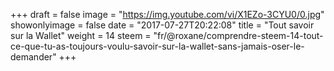 +++
draft = false
image = "https://img.youtube.com/vi/X1EZo-3CYU0/0.jpg"
showonlyimage = false
date = "2017-07-27T20:22:08"
title = "Tout savoir sur la Wallet"
weight = 14
steem = "fr/@roxane/comprendre-steem-14-tout-ce-que-tu-as-toujours-voulu-savoir-sur-la-wallet-sans-jamais-oser-le-demander"
+++

<!--more-->
